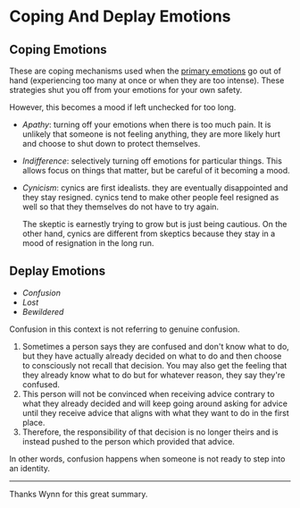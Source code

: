 # Coping And Deplay Emotions

## Coping Emotions

These are coping mechanisms used when the [primary emotions](emotions-and-moods.md) go out of hand (experiencing too many at once or when they are too intense). These strategies shut you off from your emotions for your own safety.

However, this becomes a mood if left unchecked for too long.

* *Apathy*: turning off your emotions when there is too much pain. It is unlikely that someone is not feeling anything, they are more likely hurt and choose to shut down to protect themselves.
* *Indifference*: selectively turning off emotions for particular things. This allows focus on things that matter, but be careful of it becoming a mood.
* *Cynicism*: cynics are first idealists. they are eventually disappointed and they stay resigned. cynics tend to make other people feel resigned as well so that they themselves do not have to try again.
    
    The skeptic is  earnestly trying to grow but is just being cautious. On the other hand, cynics are different from skeptics because they stay in a mood of resignation in the long run.

## Deplay Emotions

* *Confusion*
* *Lost*
* *Bewildered*

Confusion in this context is not referring to genuine confusion.

1. Sometimes a person says they are confused and don't know what to do, but they have actually already decided on what to do and then choose to consciously not recall that decision. You may also get the feeling that they already know what to do but for whatever reason, they say they're confused.
2. This person will not be convinced when receiving advice contrary to what they already decided and will keep going around asking for advice until they receive advice that aligns with what they want to do in the first place.
3. Therefore, the responsibility of that decision is no longer theirs and is instead pushed to the person which provided that advice.

In other words, confusion happens when someone is not ready to step into an identity.

---

Thanks Wynn for this great summary.
